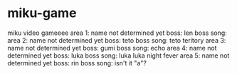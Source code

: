 # miku-game
miku video gameeee
area 1:	name not determined yet
	boss: len
	boss song: 
area 2:	name not determined yet
	boss: teto
	boss song: teto teritory
area 3:	name not determined yet
	boss: gumi
	boss song: echo
area 4:	name not determined yet
	boss: luka
	boss song: luka luka night fever
area 5:	name not determined yet
	boss: rin
	boss song: isn't it "a"?